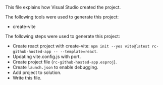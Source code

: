 This file explains how Visual Studio created the project.

The following tools were used to generate this project:
- create-vite

The following steps were used to generate this project:
- Create react project with create-vite: `npm init --yes vite@latest rc-github-hosted-app -- --template=react`.
- Updating vite.config.js with port.
- Create project file (`rc-github-hosted-app.esproj`).
- Create `launch.json` to enable debugging.
- Add project to solution.
- Write this file.
